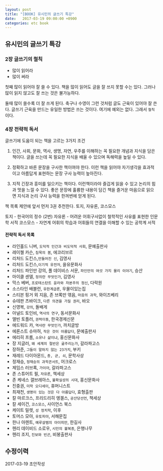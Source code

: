 ```yaml
---
layout: post
title: "[BOOK] 유시민의 글쓰기 특강"
date:   2017-03-19 09:00:00 +0900
categories: etc book
---
```


## 유시민의 글쓰기 특강

### 2장 글쓰기의 철칙
 - 많이 읽어라
 - 많이 써라

첫째 많이 읽어야 잘 쓸 수 있다. 책을 많이 읽어도 글을 잘 쓰지 못할 수는 있다.
그러나 많이 읽지 않고도 잘 쓰는 것은 불가능하다.

둘때 많이 쓸수록 더 잘 쓰게 된다. 축구나 수영이 그런 것처럼 글도 근육이 있어야 잘 쓴다.
글쓰기 근육을 만드는 유일한 방법은 쓰는 것이다. 여기에 예외는 없다. 그래서 `철칙`이다.

### 4장 전략적 독서
글쓰기에 도움이 되는 책을 고르는 3가지 조건
1. 인간, 사회, 문화, 역사, 생명, 자연, 우주를 이해하는 꼭 필요한 개념과 지식을 담은 책이다.
글을 쓰는데 꼭 필요한 지식을 배울 수 있으며 독해력을 높일 수 있다.

2. 정확하고 바른 문장을 구사한 책이여야 한다. 이런 책을 읽어야 
자기생각을 효과적이고 아름답게 표현하는 문장 구사 능력이 높아진다.

3. 지적 긴장과 흥미를 일으키는 책이다. 이런책이라야 즐겁게 읽을 수 있고
논리의 힘과 멋을 느낄 수 있다. 좋은 문장에 훌륭한 내용이 담긴 책을 즐거운 마음으로
읽으면 지식과 논리 구사 능력을 한꺼번에 얻게 된다.

책 목록 제안에 앞서 먼저 3권 추천한다. 토지, 자유론, 코스모스

토지 - 한국어의 정수 (2번)
자유론 - 어려운 어휘구사없이 철학적인 사유를 표현한 인문학 서적
코스모스 - 자연계 어휘의 학습과 어휘들의 연결을 이해할 수 있는 공학계 서적

#### 전략적 독서 목록
 - 라인홀드 니버, `도덕적 인간과 비도덕적 사회`, 문예출판사
 - 레이첼 카슨, `침묵의 봄`, 에코리브르
 - 리처드 도킨스,`만들어진 신`, 김영사
 - 리처드 도킨스,`이기적 유전자`, 을유문화사
 - 리처드 파인만 강의, 폴 데이비스 서문, `파인만의 여섯 가지 물리 이야기`, 승산
 - 마이클 센델, `정의란 무엇인가`, 김영사
 - 막스 베버, `프로테스탄트 윤라와 자본주의 정신`, 다락원
 - 소스타인 배블런, `유한계급론`, 우물이있는집
 - 스티븐 핑거 외 지음, 존 브록만 엮음, `마음의 과학`, 와이즈베리
 - 슈테판 츠바이크, `다른 의견을 가질 권리`, 바오
 - 신영복, `강의`, 돌배게
 - 아널드 토인비, `역사의 연구`, 동서문화사
 - 앨빈 토플러, `권력이동`, 한국경제신문
 - 에드워드 카, `역사란 무엇인가`, 까치글방
 - 에론스트 슈마허, `작은 것이 아름답다`, 문예출판사
 - 에리히 프롬, `소유나 삶이냐`, 홍신문화사
 - 장 지글러, `왜 세계의 절반은 굶주리는가`, 갈라파고스
 - 장하준, `그들이 말하지 않는 23가지`, 부키
 - 재레드 다이아몬드, `총, 균, 쇠`, 문학사상
 - 정재승, `정재승의 과학콘서트`, 어크로스
 - 제임스 러브록, `가이아`, 갈라파고스
 - 존 스튜어트 필, `자유론`, 책세상
 - 존 케네스 갤브레아스, `불확실성의 시대`, 홍신문화사
 - 진중권, `미학 오디세이`, 휴머니스트
 - 최재천, `생명이 있는 것은 다 아름답다`, 효형출판
 - 칼 마르크스, 프리드리히 엥겔스, `공산당선언`, 책세상
 - 칼 세이건, `코스모스`, 사이언스 북스
 - 케이트 밀렛, `성 정치학`, 이후
 - 토머스 모아, `유토피아`, 서해문집
 - 한나 아렌트, `예루살렘의 아이히만`, 한길사
 - 헨리 데이비드 소로우, `시민의 불복종`, 은행나무
 - 헨리 조지, `진보와 빈곤`, 비봉출판사



## 수정이력
2017-03-19 초안작성





